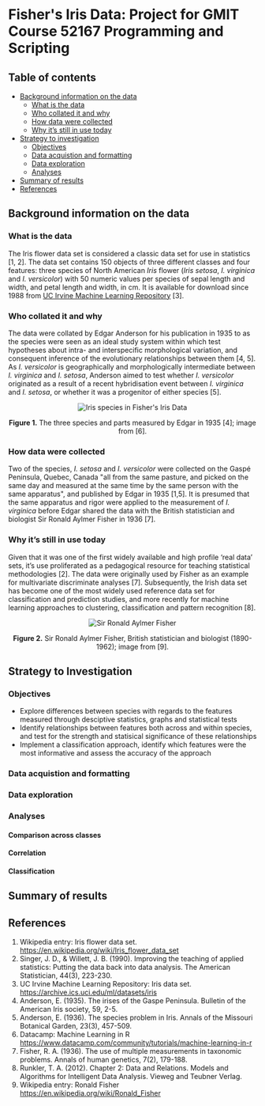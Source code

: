# Fisher's Iris Data: Project for GMIT Course 52167 Programming and Scripting

## Table of contents
* [Background information on the data](https://github.com/tomasmurray/fishers-iris-data#background-information-on-the-data)
	* [What is the data](https://github.com/tomasmurray/fishers-iris-data#what-is-the-data)
	* [Who collated it and why](https://github.com/tomasmurray/fishers-iris-data#who-collated-it-and-why)
	* [How data were collected](https://github.com/tomasmurray/fishers-iris-data#how-data-were-collected)
	* [Why it’s still in use today](https://github.com/tomasmurray/fishers-iris-data#why-its-still-in-use-today)
* [Strategy to investigation](https://github.com/tomasmurray/fishers-iris-data#strategy-to-investigation)
	* [Objectives](https://github.com/tomasmurray/fishers-iris-data#objectives)
	* [Data acquistion and formatting](https://github.com/tomasmurray/fishers-iris-data#data-acquistion-and-formatting)
	* [Data exploration](https://github.com/tomasmurray/fishers-iris-data#data-exploration)
	* [Analyses](https://github.com/tomasmurray/fishers-iris-data#analyses)
* [Summary of results](https://github.com/tomasmurray/fishers-iris-data#summary-of-results)
* [References](https://github.com/tomasmurray/fishers-iris-data#references)

## Background information on the data
### What is the data
The Iris flower data set is considered a classic data set for use in statistics [1, 2].  The data set contains 150 objects of three different classes and four features: three species of North American *Iris* flower (*Iris setosa*, *I. virginica* and *I. versicolor*) with 50 numeric values per species of sepal length and width, and petal length and width, in cm.  It is available for download since 1988 from [UC Irvine Machine Learning Repository](https://archive.ics.uci.edu/ml/datasets/iris) [3].

### Who collated it and why
The data were collated by Edgar Anderson for his publication in 1935 to as the species were seen as an ideal study system within which test hypotheses about intra- and interspecific morphological variation, and consequent inference of the evolutionary relationships between them [4, 5]. As *I. versicolor* is geographically and morphologically intermediate between *I. virginica* and *I. setosa*, Anderson aimed to test whether *I. versicolor* originated as a result of a recent hybridisation event between *I. virginica* and *I. setosa*, or whether it was a progenitor of either species [5].  

<p align="center">
  <img alt="Iris species in Fisher's Iris Data" src="https://s3.amazonaws.com/assets.datacamp.com/blog_assets/Machine+Learning+R/iris-machinelearning.png">
</p>
<p align="center">
  <b>Figure 1.</b> The three species and parts measured by Edgar in 1935 [4]; image from [6].<br>
</p>

### How data were collected
Two of the species, *I. setosa* and *I. versicolor* were collected on the Gaspé Peninsula, Quebec, Canada "all from the same pasture, and picked on the same day and measured at the same time by the same person with the same apparatus", and published by Edgar in 1935 [1,5].  It is presumed that the same apparatus and rigor were applied to the measurement of *I. virginica* before Edgar shared the data with the British statistician and biologist Sir Ronald Aylmer Fisher in 1936 [7].  

### Why it’s still in use today
Given that it was one of the first widely available and high profile ‘real data’ sets, it’s use proliferated as a pedagogical resource for teaching statistical methodologies [2].  The data were originally used by Fisher as an example for multivariate discriminate analyses [7].  Subsequently, the Irish data set has become one of the most widely used reference data set for classification and prediction studies, and more recently for machine learning approaches to clustering, classification and pattern recognition [8]. 

<p align="center">
  <img alt="Sir Ronald Aylmer Fisher" src="http://www.swlearning.com/quant/kohler/stat/biographical_sketches/Fisher_3.jpeg">
</p>
<p align="center">
  <b>Figure 2.</b> Sir Ronald Aylmer Fisher, British statistician and biologist (1890-1962); image from [9].<br>
</p>

## Strategy to Investigation
### Objectives
* Explore differences between species with regards to the features measured through desciptive statistics, graphs and statistical tests
* Identify relationships between features both across and within species, and test for the strength and statisical significance of these relationships
* Implement a classification approach, identify which features were the most informative and assess the accuracy of the approach

### Data acquistion and formatting

### Data exploration

### Analyses
#### Comparison across classes
#### Correlation
#### Classification

## Summary of results

## References

1.	Wikipedia entry: Iris flower data set.
	https://en.wikipedia.org/wiki/Iris_flower_data_set
2.	Singer, J. D., & Willett, J. B. (1990). Improving the teaching of applied statistics: Putting the data back into data analysis. The American Statistician, 44(3), 223-230.
3.	UC Irvine Machine Learning Repository: Iris data set.
	https://archive.ics.uci.edu/ml/datasets/iris
4.	Anderson, E. (1935). The irises of the Gaspe Peninsula. Bulletin of the American Iris society, 59, 2-5.
5.	Anderson, E. (1936). The species problem in Iris. Annals of the Missouri Botanical Garden, 23(3), 457-509.
6.	Datacamp: Machine Learning in R
	https://www.datacamp.com/community/tutorials/machine-learning-in-r
7.	Fisher, R. A. (1936). The use of multiple measurements in taxonomic problems. Annals of human genetics, 7(2), 179-188.
8.	Runkler, T. A. (2012). Chapter 2: Data and Relations. Models and Algorithms for Intelligent Data Analysis. Vieweg and Teubner Verlag.
9.	Wikipedia entry: Ronald Fisher
	https://en.wikipedia.org/wiki/Ronald_Fisher


